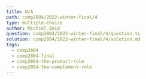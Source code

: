 ```yaml
---
title: N/A
path: comp2804/2022-winter-final/4
type: multiple-choice
author: Michiel Smid
question: comp2804/2022-winter-final/4/question.ts
solution: comp2804/2022-winter-final/4/solution.md
tags:
  - comp2804
  - comp2804-final
  - comp2804-the-product-rule
  - comp2804-the-complement-rule
---
```

